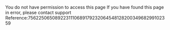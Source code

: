 You do not have permission to access this page If you have found this page in error, please contact support Reference:756225065089223111068917923206454812820034968299102359